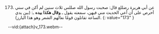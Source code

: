 173. عن أبي هريرة رضللع  قال: صحبت رسول الله صللس ثلاث سنين لم أكن في سني أحرص على أن أعي الحديث مني فيهن، سمعته يقول ـ **وقال هكذا بيده** ـ: (بين يدي الساعة تقاتلون قومًا نعالهم الشعر وهو هذا البارز).
{: value="173" }

--vid:{attach}v_173.webm--

